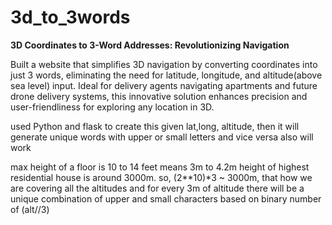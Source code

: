 # 3d_to_3words
**3D Coordinates to 3-Word Addresses: Revolutionizing Navigation**

Built a website that simplifies 3D navigation by converting coordinates into just 3 words, eliminating the need for latitude, longitude, and altitude(above sea level) input.
Ideal for delivery agents navigating apartments and future drone delivery systems, this innovative solution enhances precision and user-friendliness for exploring any location in 3D.

used Python and flask to create this
given lat,long, altitude, then it will generate unique words with upper or small letters and vice versa also will work


max height of a floor is 10 to 14 feet means 3m to 4.2m
height of highest residential house is around 3000m. so, (2**10)*3 ~ 3000m, that how we are covering all the altitudes and for every 3m of altitude there will be a unique combination of upper and small characters based on binary number of (alt//3)

